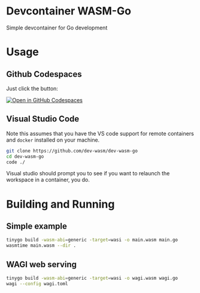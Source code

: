 # Devcontainer WASM-Go
Simple devcontainer for Go development

# Usage

## Github Codespaces
Just click the button:

[![Open in GitHub Codespaces](https://github.com/codespaces/badge.svg)](https://github.com/codespaces/new?hide_repo_select=true&ref=main&repo=575629782)



## Visual Studio Code
Note this assumes that you have the VS code support for remote containers and `docker` installed 
on your machine.

```sh
git clone https://github.com/dev-wasm/dev-wasm-go
cd dev-wasm-go
code ./
```

Visual studio should prompt you to see if you want to relaunch the workspace in a container, you do.

# Building and Running

## Simple example
```sh
tinygo build -wasm-abi=generic -target=wasi -o main.wasm main.go
wasmtime main.wasm --dir .
```

## WAGI web serving
```sh
tinygo build -wasm-abi=generic -target=wasi -o wagi.wasm wagi.go
wagi --config wagi.toml
```
